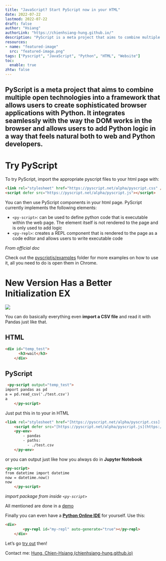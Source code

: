 ```yaml
---
title: "JavaScript? Start PyScript now in your HTML"
date: 2022-07-22
lastmod: 2022-07-22
draft: false
author: "Hsiang"
authorLink: "https://chienhsiang-hung.github.io/"
description: "PyScript is a meta project that aims to combine multiple open technologies into a framework that allows users to create sophisticated browser applications with Python. It integrates seamlessly with the way the DOM works in the browser and allows users to add Python logic in a way that feels natural both to web and Python developers."
resources:
- name: "featured-image"
  src: "featured-image.png"
tags: ["Pyscript", "JavaScript", "Python", "HTML", "Website"]
toc:
  enable: true
zhtw: false
---
```

## PyScript is a meta project that aims to combine multiple open technologies into a framework that allows users to create sophisticated browser applications with Python. It integrates seamlessly with the way the DOM works in the browser and allows users to add Python logic in a way that feels natural both to web and Python developers.

# Try PyScript

To try PyScript, import the appropriate pyscript files to your html page with:
```html
<link rel="stylesheet" href="https://pyscript.net/alpha/pyscript.css" />  
<script defer src="https://pyscript.net/alpha/pyscript.js"></script>
```
You can then use PyScript components in your html page. PyScript currently implements the following elements:

-   `<py-script>`: can be used to define python code that is executable within the web page. The element itself is not rendered to the page and is only used to add logic
-   `<py-repl>`: creates a REPL component that is rendered to the page as a code editor and allows users to write executable code

_From official doc_

Check out the  [pyscriptjs/examples](https://github.com/chienhsiang-hung/pyscript/tree/main/pyscriptjs/examples)  folder for more examples on how to use it, all you need to do is open them in Chrome.

# New Version Has a Better Initialization EX

![](https://miro.medium.com/max/1400/1*dZZKcNOqrxHZeKpJD4NSqg.png)

You can do basically everything even  **import a CSV file**  and read it with Pandas just like that.

## HTML
```html
<div id="temp_test">  
      <h3>wait</h3>  
    </div>
```
## PyScript
```html
 <py-script output="temp_test">  
import pandas as pd  
a = pd.read_csv('./test.csv')  
a  
    </py-script>
```
Just put this in to your <head> in HTML
```html
<link rel="stylesheet" href="[https://pyscript.net/alpha/pyscript.css](https://pyscript.net/alpha/pyscript.css)" />  
    <script defer src="[https://pyscript.net/alpha/pyscript.js](https://pyscript.net/alpha/pyscript.js)"></script>  
    <py-env>  
        - pandas  
        - paths:  
          - ./test.csv  
    </py-env>
```
or you can output just like how you always do in  **Jupyter Notebook**
```html
<py-script>  
from datetime import datetime  
now = datetime.now()  
now  
    </py-script>
```
_*import package from inside `<py-script>`*_

All mentioned are done in a  [demo](https://chienhsiang-hung.github.io/pyscript/)

Finally you can even have a  [**Python Online IDE**](https://chienhsiang-hung.github.io/pyscript/pyscript-hello-world)  for yourself. Use this:
```html
<div>  
        <py-repl id="my-repl" auto-generate="true"></py-repl>  
    </div>
```
Let’s go [try out](https://github.com/chienhsiang-hung/pyscript) then!

Contact me:  [Hung, Chien-Hsiang (chienhsiang-hung.github.io)](https://chienhsiang-hung.github.io/)